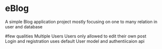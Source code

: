 # eBlog
A simple Blog application project mostly focusing on one to many relation in user and database

#few qualities
	Multiple Users
	Users only allowed to edit their own post 
	Login and registration uses default User model and authentiicaion api

